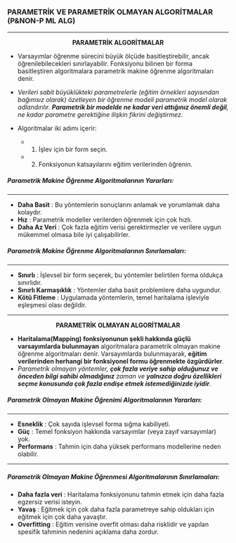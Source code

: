 ### PARAMETRİK VE PARAMETRİK OLMAYAN ALGORİTMALAR (P&NON-P ML ALG)
----

<p align="center">
  <b> PARAMETRİK ALGORİTMALAR</b><br>
</p>


* Varsayımlar öğrenme sürecini büyük ölçüde basitleştirebilir, ancak öğrenilebilecekleri sınırlayabilir. Fonksiyonu bilinen bir forma basitleştiren algoritmalara parametrik makine öğrenme algoritmaları denir.
* *Verileri sabit büyüklükteki parametrelerle (eğitim örnekleri sayısından bağımsız olarak) özetleyen bir öğrenme modeli parametrik model olarak adlandırılır. **Parametrik bir modelde ne kadar veri attığınız önemli değil**, ne kadar parametre gerektiğine ilişkin fikrini değiştirmez.*

* Algoritmalar iki adımı içerir:
    
    * 1. İşlev için bir form seçin.
    * 2. Fonksiyonun katsayılarını eğitim verilerinden öğrenin.

##### Parametrik Makine Öğrenme Algoritmalarının Yararları:
---
* **Daha Basit** : Bu yöntemlerin sonuçlarını anlamak ve yorumlamak daha kolaydır.
* **Hız** : Parametrik modeller verilerden öğrenmek için çok hızlı.
* **Daha Az Veri** : Çok fazla eğitim verisi gerektirmezler ve verilere uygun mükemmel olmasa bile iyi çalışabilirler.

##### Parametrik Makine Öğrenme Algoritmalarının Sınırlamaları:
---
* **Sınırlı** : İşlevsel bir form seçerek, bu yöntemler belirtilen forma oldukça sınırlıdır.
* **Sınırlı Karmaşıklık** : Yöntemler daha basit problemlere daha uygundur.
* **Kötü Fitleme** : Uygulamada yöntemlerin, temel haritalama işleviyle eşleşmesi olası değildir.

--------
<p align="center">
  <b> PARAMETRİK OLMAYAN ALGORİTMALAR</b><br>
</p>

* **Haritalama(Mapping) fonksiyonunun şekli hakkında güçlü varsayımlarda bulunmayan** algoritmalara parametrik olmayan makine öğrenme algoritmaları denir. Varsayımlarda bulunmayarak, **eğitim verilerinden herhangi bir fonksiyonel formu öğrenmekte özgürdürler**.
* *Parametrik olmayan yöntemler, **çok fazla veriye sahip olduğunuz ve önceden bilgi sahibi olmadığınız** zaman ve **yalnızca doğru özellikleri seçme konusunda çok fazla endişe etmek istemediğinizde iyidir**.*

##### Parametrik Olmayan Makine Öğrenimi Algoritmalarının Yararları:
---
* **Esneklik** : Çok sayıda işlevsel forma sığma kabiliyeti.
* **Güç** : Temel fonksiyon hakkında varsayımlar (veya zayıf varsayımlar) yok.
* **Performans** : Tahmin için daha yüksek performans modellerine neden olabilir.
---
##### Parametrik Olmayan Makine Öğrenmesi Algoritmalarının Sınırlamaları:

* **Daha fazla veri** : Haritalama fonksiyonunu tahmin etmek için daha fazla egzersiz verisi isteyin.
* **Yavaş** : Eğitmek için çok daha fazla parametreye sahip oldukları için eğitmek için çok daha yavaştır.
* **Overfitting** : Eğitim verisine overfit olması daha risklidir ve yapılan spesifik tahminin nedenini açıklama daha zordur.
